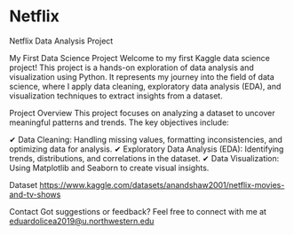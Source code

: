 # Netflix
Netflix Data Analysis Project

My First Data Science Project
Welcome to my first Kaggle data science project! This project is a hands-on exploration of data analysis and visualization using Python. It represents my journey into the field of data science, where I apply data cleaning, exploratory data analysis (EDA), and visualization techniques to extract insights from a dataset.

Project Overview
This project focuses on analyzing a dataset to uncover meaningful patterns and trends. The key objectives include:

✔ Data Cleaning: Handling missing values, formatting inconsistencies, and optimizing data for analysis.
✔ Exploratory Data Analysis (EDA): Identifying trends, distributions, and correlations in the dataset.
✔ Data Visualization: Using Matplotlib and Seaborn to create visual insights.

Dataset
https://www.kaggle.com/datasets/anandshaw2001/netflix-movies-and-tv-shows

Contact
Got suggestions or feedback? Feel free to connect with me at eduardolicea2019@u.northwestern.edu
